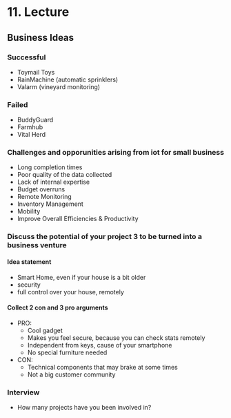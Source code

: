 # 11. Lecture

## Business Ideas
### Successful
- Toymail Toys
- RainMachine (automatic sprinklers)
- Valarm (vineyard monitoring)

### Failed
- BuddyGuard
- Farmhub
- Vital Herd

### Challenges and opporunities arising from iot for small business
* Long completion times
* Poor quality of the data collected
* Lack of internal expertise
* Budget overruns
* Remote Monitoring
* Inventory Management
* Mobility
* Improve Overall Efficiencies & Productivity

### Discuss the potential of your project 3 to be turned into a business venture
#### Idea statement
- Smart Home, even if your house is a bit older
- security
- full control over your house, remotely
#### Collect 2  con and 3 pro arguments
- PRO:
    - Cool gadget
    - Makes you feel secure, because you can check stats remotely
    - Independent from keys, cause of your smartphone
    - No special furniture needed
- CON:
    - Technical components that may brake at some times
    - Not a big customer community

### Interview
* How many projects have you been involved in?